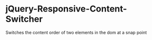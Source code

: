 jQuery-Responsive-Content-Switcher
==================================

Switches the content order of two elements in the dom at a snap point

